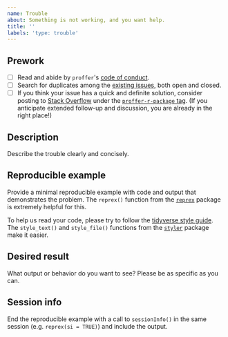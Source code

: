 ```yaml
---
name: Trouble
about: Something is not working, and you want help.
title: ''
labels: 'type: trouble'
---
```


## Prework

- [ ] Read and abide by `proffer`'s [code of conduct](https://github.com/r-prof/proffer/blob/master/CODE_OF_CONDUCT.md).
- [ ] Search for duplicates among the [existing issues](https://github.com/r-prof/proffer/issues), both open and closed.
- [ ] If you think your issue has a quick and definite solution, consider posting to [Stack Overflow](https://stackoverflow.com) under the [`proffer-r-package` tag](https://stackoverflow.com/tags/proffer-r-package). (If you anticipate extended follow-up and discussion, you are already in the right place!)

## Description

Describe the trouble clearly and concisely. 

## Reproducible example

Provide a minimal reproducible example with code and output that demonstrates the problem. The `reprex()` function from the [`reprex`](https://github.com/tidyverse/reprex) package is extremely helpful for this.

To help us read your code, please try to follow the [tidyverse style guide](https://style.tidyverse.org/). The `style_text()` and `style_file()` functions from the [`styler`](https://github.com/r-lib/styler) package make it easier.

## Desired result

What output or behavior do you want to see? Please be as specific as you can.

## Session info

End the reproducible example with a call to `sessionInfo()` in the same session (e.g. `reprex(si = TRUE)`) and include the output.
